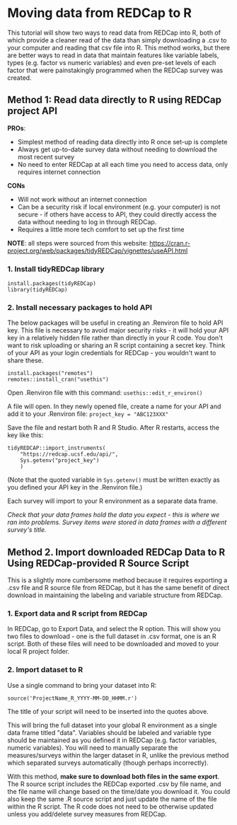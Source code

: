 # Moving data from REDCap to R

This tutorial will show two ways to read data from REDCap into R, both of which provide a cleaner read of the data than simply downloading a .csv to your computer and reading that csv file into R. This method works, but there are better ways to read in data that maintain features like variable labels, types (e.g. factor vs numeric variables) and even pre-set levels of each factor that were painstakingly programmed when the REDCap survey was created.  

## Method 1: Read data directly to R using REDCap project API

**PROs**: 
- Simplest method of reading data directly into R once set-up is complete
- Always get up-to-date survey data without needing to download the most recent survey
- No need to enter REDCap at all each time you need to access data, only requires internet connection

**CONs**
- Will not work without an internet connection
- Can be a security risk if local environment (e.g. your computer) is not secure - if others have access to API, they could directly access the data without needing to log in through REDCap.
- Requires a little more tech comfort to set up the first time

**NOTE**: all steps were sourced from this website: <https://cran.r-project.org/web/packages/tidyREDCap/vignettes/useAPI.html>

### 1. Install tidyREDCap library 

```
install.packages(tidyREDCap)
library(tidyREDCap)
```

### 2. Install necessary packages to hold API

The below packages will be useful in creating an .Renviron file to hold API key. This file is necessary to avoid major security risks - it will hold your API key in a relatively hidden file rather than directly in your R code. You don't want to risk uploading or sharing an R script containing a secret key. Think of your API as your login credentials for REDCap - you wouldn't want to share these.  
```
install.packages("remotes")
remotes::install_cran("usethis")
```

Open .Renviron file with this command:
`usethis::edit_r_environ()`

A file will open. In they newly opened file, create a name for your API and add it to your .Renviron file:
`project_key = "ABC123XXX"`

Save the file and restart both R and R Studio. After R restarts, access the key like this:  

```
tidyREDCAP::import_instruments(
	"https://redcap.ucsf.edu/api/",
	Sys.getenv("project_key")
	)
```

(Note that the quoted variable in `Sys.getenv()` must be written exactly as you defined your API key in the .Renviron file.)  

Each survey will import to your R environment as a separate data frame.  

*Check that your data frames hold the data you expect - this is where we ran into problems. Survey items were stored in data frames with a different survey's title.*  

## Method 2. Import downloaded REDCap Data to R Using REDCap-provided R Source Script
This is a slightly more cumbersome method because it requires exporting a .csv file and R source file from REDCap, but it has the same benefit of direct download in maintaining the labeling and variable structure from REDCap.  

### 1. Export data and R script from REDCap
In REDCap, go to Export Data, and select the R option. This will show you two files to download - one is the full dataset in .csv format, one is an R script. Both of these files will need to be downloaded and moved to your local R project folder.  

### 2. Import dataset to R
Use a single command to bring your dataset into R:

`source('ProjectName_R_YYYY-MM-DD_HHMM.r')`

The title of your script will need to be inserted into the quotes above.   

This will bring the full dataset into your global R environment as a single data frame titled "data". Variables should be labeled and variable type should be maintained as you defined it in REDCap (e.g. factor variables, numeric variables). You will need to manually separate the measures/surveys within the larger dataset in R, unlike the previous method which separated surveys automatically (though perhaps incorrectly).   

With this method, **make sure to download both files in the same export**. The R source script includes the REDCap exported .csv by file name, and the file name will change based on the time/date you download it. You could also keep the same .R source script and just update the name of the file within the R script. The R code does not need to be otherwise updated unless you add/delete survey measures from REDCap. 
